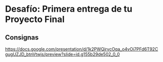# Desafío: Primera entrega de tu Proyecto Final

## Consignas

https://docs.google.com/presentation/d/1k2PWQjrvcOqa_o4vOi7PFd6T92CgugUZJD_btnVtwjs/preview?slide=id.g155b29de502_0_0
